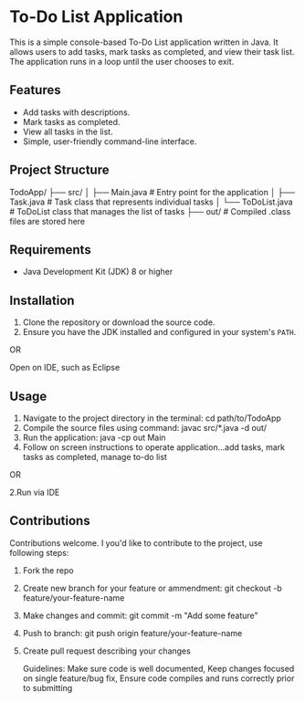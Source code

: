 # To-Do List Application

This is a simple console-based To-Do List application written in Java. It allows users to add tasks, mark tasks as completed, and view their task list. 
The application runs in a loop until the user chooses to exit.

## Features

- Add tasks with descriptions.
- Mark tasks as completed.
- View all tasks in the list.
- Simple, user-friendly command-line interface.

## Project Structure
TodoApp/ ├── src/ │ ├── Main.java # Entry point for the application │ 
├── Task.java # Task class that represents individual tasks │ └── ToDoList.java # ToDoList class that manages the list of tasks 
├── out/ # Compiled .class files are stored here 


## Requirements

- Java Development Kit (JDK) 8 or higher

## Installation

1. Clone the repository or download the source code.
2. Ensure you have the JDK installed and configured in your system's `PATH`.

OR

Open on IDE, such as Eclipse 

## Usage

1. Navigate to the project directory in the terminal: cd path/to/TodoApp
2. Compile the source files using command: javac src/*.java -d out/
3. Run the application: java -cp out Main
4. Follow on screen instructions to operate application...add tasks, mark tasks as completed, manage to-do list

OR

2.Run via IDE

## Contributions 


Contributions welcome. I you'd like to contribute to the project, use following steps: 

1. Fork the repo
2. Create new branch for your feature or ammendment: git checkout -b feature/your-feature-name
3. Make changes and commit: git commit -m "Add some feature"
4. Push to branch: git push origin feature/your-feature-name
5. Create pull request describing your changes 

	Guidelines: Make sure code is well documented,
		    Keep changes focused on single feature/bug fix,
		    Ensure code compiles and runs correctly prior to submitting  



